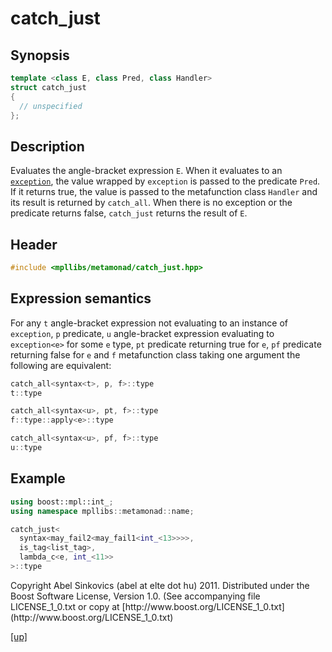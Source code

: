 # catch_just

## Synopsis

```cpp
template <class E, class Pred, class Handler>
struct catch_just
{
  // unspecified
};
```

## Description

Evaluates the angle-bracket expression `E`. When it evaluates to an
[`exception`](exception.html), the value wrapped by `exception` is passed to
the predicate `Pred`. If it returns true, the value is passed to the
metafunction class `Handler` and its result is returned by `catch_all`. When
there is no exception or the predicate returns false, `catch_just` returns the
result of `E`.

## Header

```cpp
#include <mpllibs/metamonad/catch_just.hpp>
```

## Expression semantics

For any `t` angle-bracket expression not evaluating to an instance of
`exception`, `p` predicate, `u` angle-bracket expression evaluating to
`exception<e>` for some `e` type, `pt` predicate returning true for `e`, `pf`
predicate returning false for `e` and `f` metafunction class taking one argument
the following are equivalent:

```cpp
catch_all<syntax<t>, p, f>::type
t::type
```

```cpp
catch_all<syntax<u>, pt, f>::type
f::type::apply<e>::type
```

```cpp
catch_all<syntax<u>, pf, f>::type
u::type
```

## Example

```cpp
using boost::mpl::int_;
using namespace mpllibs::metamonad::name;

catch_just<
  syntax<may_fail2<may_fail1<int_<13>>>>,
  is_tag<list_tag>,
  lambda_c<e, int_<11>>
>::type
```

<p class="copyright">
Copyright Abel Sinkovics (abel at elte dot hu) 2011.
Distributed under the Boost Software License, Version 1.0.
(See accompanying file LICENSE_1_0.txt or copy at
[http://www.boost.org/LICENSE_1_0.txt](http://www.boost.org/LICENSE_1_0.txt)
</p>

[[up]](reference.html)



